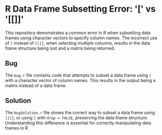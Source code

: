 # R Data Frame Subsetting Error: '[' vs '[[]]'

This repository demonstrates a common error in R when subsetting data frames using character vectors to specify column names. The incorrect use of `[` instead of `[[]]`, when selecting multiple columns, results in the data frame structure being lost and a matrix being returned.

## Bug
The `bug.r` file contains code that attempts to subset a data frame using `[` with a character vector of column names. This results in the output being a matrix instead of a data frame. 

## Solution
The `bugSolution.r` file shows the correct way to subset a data frame using `[[]]`, or using `[` with `drop = FALSE`, preserving the data frame structure.  Understanding this difference is essential for correctly manipulating data frames in R.

